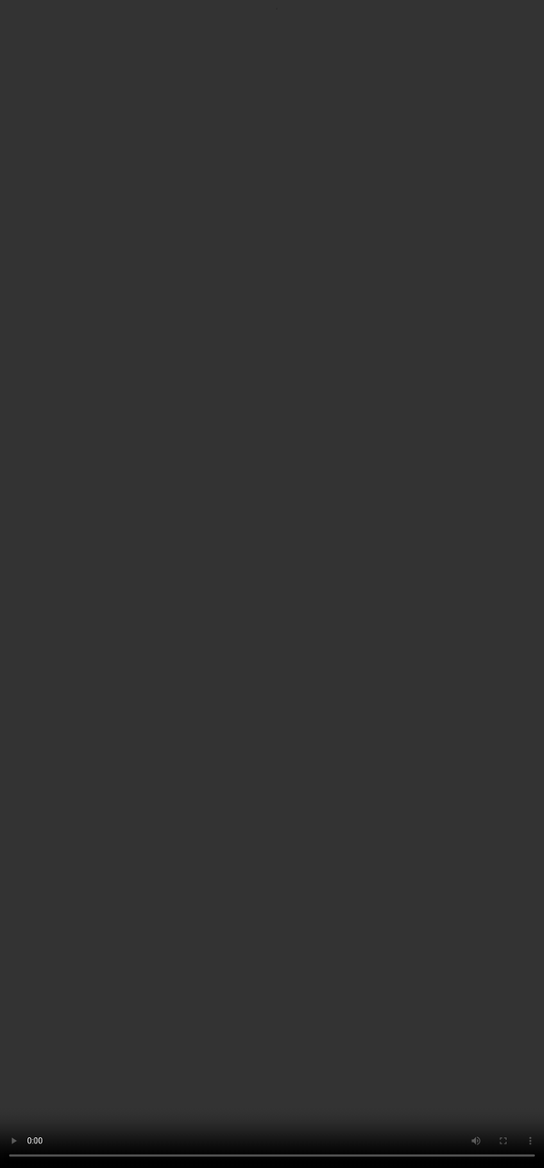 # AI Seminar for Automotive Experts

---
14:00-14:30 Introduction to AI & fundamental concepts​

14:30-14:50 Presentation Natural Language Processing (NLP) & Large Language Model (LLM)​

14:50-15:10 Computer Vision and Multimodality​

15:10-15:30 Data, Technical Documentation and Legacy Code​

15:30-15:50 AI applied to the automative industry​

15:50-16:00 Summary

---

Introduction to AI & fundamental concepts​

---
# AI VS GENERATIVE AI​
ARTIFICIAL INTELLIGENCE Artificial Intelligence is a field of computer science that aims to create systems capable of imitating or simulating human intelligence.​

MACHINE LEARNING Machine Learning focuses on building systems that learn and improve from experience without being explicitly programmed.​

DEEP LEARNING Deep Learning uses neural networks with many layers to model complex patterns in data.​

GENERATIVE AI Generative AI can create or generate new content, ideas, or data that resemble human creativity.​

---

# ML: Supervised Learning​

Using Labeled Data​

Classification and Regression Tasks​

---

# ML: Supervised Learning​
- Predictive maintenance for vehicle components (e.g., brake pads, tires).
- Driver behavior analysis and risk assessment.
- Traffic sign recognition and classification.
- Lane departure warning systems.

---

# ML: Unsupervised Learning​
Discovering hidden structures​

Clustering and dimensionality reduction techniques​

---
# ML: Unsupervised Learning​
- Clustering driver behavior patterns for personalized insurance plans.
- Grouping traffic patterns to optimize navigation and route planning.
- Segmenting vehicle usage data to design targeted marketing strategies.

---
# ML: Reinforcement Learning​
Agents learning through trial and error​

Reward systems​

## Reinforcement Learning in Action
<iframe width="560" height="315" src="https://www.youtube.com/embed/spfpBrBjntg?si=68Z-oEMzvfxk8p6x&autoplay=1" title="YouTube video player" frameborder="0" allow="accelerometer; autoplay; clipboard-write; encrypted-media; gyroscope; picture-in-picture" allowfullscreen></iframe>

---

# ML: Reinforcement Learning​
- Autonomous driving systems learning optimal driving strategies through simulation.
- Adaptive cruise control systems optimizing fuel efficiency and safety.
- Parking assistance systems learning to navigate complex parking scenarios.

---

| Mode            | Labeled Training Data | Definition                                                                                     | Use Cases                                                                                     |
|-----------------|-----------------------|------------------------------------------------------------------------------------------------|---------------------------------------------------------------------------------------------|
| Supervised      | YES                   | During the training phase, the desired outcome is known                                       | Image recognition, value prediction, diagnostics, fraud detection                          |
| Unsupervised    | NO                    | During the training phase, the desired outcome is unknown                                     | Customer segmentation, KPI determination, grouping objects that appear to share similarities |
| Reinforcement   | Depends               | The expected result is evaluated on a case-by-case basis                                      | Recommendation engines, AI in gaming                                                        |

---

# Biological Neurons  
Structure: dendrites, soma, axon  

Functioning of synapses  

Transmission of electrical signals  

---

# Artificial Neurons  
Mathematical model of the artificial neuron  

Activation functions: ReLU, Sigmoid, Tanh  

Similarities and differences with biological neurons?  

---

# Artificial Neural Networks

Artificial neural networks (ANNs) are computational models inspired by the structure and functioning of biological neural networks. They consist of interconnected layers of artificial neurons, where each neuron processes inputs, applies an activation function, and passes the output to the next layer. 

ANNs are widely used for tasks such as pattern recognition, classification, and regression in various domains.

---

# Parameters and Weights in Neural Networks

In neural networks, **parameters** refer to the adjustable values that the model learns during training. These include:

**Weights:**

- Represent the strength of the connection between neurons.
- Adjusted during training to minimize the error between predicted and actual outputs.

**Biases:**
- Added to the weighted sum of inputs to shift the activation function.
- Helps the model fit the data better by allowing flexibility in decision boundaries.

**Why They Matter:**

- Weights and biases are the core components that enable neural networks to learn patterns and make predictions. By iteratively updating these values using optimization algorithms like gradient descent, the network improves its performance on the given task.

**Example:**
- In a simple neural network, if the input is `x`, the weight is `w`, and the bias is `b`, the output of a neuron is calculated as:
  ```
  output = activation_function(w * x + b)
  ```

---

# Mistral 7B: Number of Parameters

  The Mistral 7B model is a state-of-the-art foundation model with **7 billion parameters**.

  **Comparison:**
  - **Mistral 7B:** 7 billion parameters.
  - **GPT-4:** Estimated 175 billion parameters.
  - **LLaMA 2 (13B):** 13 billion parameters.

---

# Multi-Layer Perceptron (MLP)

A Multi-Layer Perceptron (MLP) is a type of artificial neural network composed of an input layer, one or more hidden layers, and an output layer. Each layer consists of interconnected nodes (neurons) where inputs are processed through weighted connections, activation functions, and biases. MLPs are widely used for supervised learning tasks such as classification and regression, leveraging their ability to model complex, non-linear relationships in data.

The concept of the MLP was first introduced in 1969 by Marvin Minsky and Seymour Papert in their book *Perceptrons*, which laid the groundwork for neural network research.

---

# Backpropagation

Backpropagation, is a supervised learning algorithm used to train artificial neural networks. It adjusts the weights of the network by propagating the error from the output layer back to the input layer. The process involves two main steps:

**Forward Pass:** Compute the output of the network and the error by comparing the predicted output to the actual target.
**Backward Pass:** Calculate the gradient of the error with respect to each weight using the chain rule and update the weights to minimize the error.

This iterative process continues until the network converges to an optimal solution, making it a cornerstone of deep learning.

---

# Gradient Descent

Gradient Descent is an optimization algorithm used to minimize a function by iteratively moving in the direction of the steepest descent, as defined by the negative of the gradient. It is widely used in machine learning to optimize model parameters by reducing the error between predicted and actual values.

**Steps:**
- Initialize parameters (e.g., weights) with random values.
- Compute the gradient of the loss function with respect to the parameters.
- Update the parameters by subtracting the gradient scaled by a learning rate.
- Repeat until convergence or a stopping criterion is met.

**Key Concepts:**
- **Learning Rate:** Controls the step size in each iteration.
- **Convergence:** Achieved when the gradient approaches zero or the loss stops decreasing.

---

# Building an AI Model: Key Steps

Building an AI model involves several critical steps to ensure its effectiveness and reliability. Here's a concise overview:

**Define the Problem:**
- Clearly identify the objective and the problem you want to solve.
- Example: Predict brake pad wear or classify traffic signs.

**Collect the Data:**
- Gather relevant and high-quality data for training and testing.
- Example: Sensor data, images, or historical logs.

**Choose a Model:**
- Select an appropriate algorithm or architecture based on the problem.
- Example: Use YOLO for real-time object detection or LSTM for time-series predictions.

**Train the Model:**
- Split the data into training, validation, and test sets.
- Train the model using the training data and evaluate its performance on the validation set.
- Fine-tune hyperparameters to optimize accuracy and generalization.

**Evaluate and Deploy:**
- Test the model on unseen data to ensure robustness.
- Deploy the model in the target environment (e.g., embedded systems, cloud).

```mermaid
graph TD
   A[Define the Problem] --> B[Collect the Data]
   B --> C[Choose a Model]
   C --> D[Train the Model]
   D --> E[Evaluate and Deploy]
   E --> F[Monitor and Improve]
```

---
# Quiz: Neural Networks

## What is the primary advantage of using artificial neural networks (ANNs) in AI applications?
  - A) They are inspired by biological neurons.
  - B) They can model complex, non-linear relationships in data.
  - C) They require no training data.
  - D) They are faster than all other machine learning models.

---

# Quiz: Neural Networks

## What is the purpose of backpropagation in training neural networks?
  - A) To initialize the weights of the network.
  - B) To propagate the input data forward through the network.
  - C) To adjust the weights by minimizing the error using gradient descent.
  - D) To add more layers to the network.

---

# Quiz: Neural Networks

## What does the gradient descent algorithm aim to achieve in neural network training?
  - A) Maximize the loss function.
  - B) Minimize the loss function by iteratively updating the weights.
  - C) Increase the learning rate.
  - D) Reduce the number of neurons in the network.
---

# Quiz: Neural Networks

## Which of the following is a key advantage of using reinforcement learning in neural networks?
  - A) It requires labeled training data.
  - B) It learns optimal strategies through trial and error.
  - C) It is only applicable to supervised learning tasks.
  - D) It does not use reward systems.

---
# MNIST Dataset: Handwritten Digit Recognition

The MNIST (Modified National Institute of Standards and Technology) dataset is a widely used benchmark in machine learning and computer vision. It consists of 70,000 grayscale images of handwritten digits (0–9), each of size 28x28 pixels. The dataset is used to train and evaluate models for digit recognition tasks.

**Significance:**
- MNIST serves as a starting point for testing and comparing machine learning algorithms.
- It helps in understanding how neural networks can classify numbers based on pixel patterns.

**History:**
- MNIST was introduced in 1998 by Yann LeCun, Corinna Cortes, and Christopher J.C. Burges as part of their research on neural networks and machine learning.

**Applications:**
- Digit recognition in postal systems.
- Foundational experiments in deep learning.

![MNIST Dataset Example](https://cdn-images-1.medium.com/v2/resize:fit:1600/0*aWIO7eB6E4-cIkK9.gif)
<small>Example of handwritten digits recognition from the MNIST dataset</small>

---
# Tokenization

Tokens in natural language processing (NLP) are like syllables in poetry. Just as syllables are the building blocks of rhythm and structure in a poem, tokens are the fundamental units that allow AI models to process and understand text. 

## Example:

"Winter is Coming" → 
-> 5 tokens
- **Syllables in a poem:** Win / ter / is / com / ing.
- **Tokens in NLP:** ["Win", "##ter", "is", "Com", "##ing"].

---
# Token in AI Models

The token limit defines the maximum number of tokens a model can process in a single input. Higher token limits enable handling longer contexts, making models more effective for tasks like summarization, code analysis, and document generation.

| Model          | Max Size (tokens)  | Approx. Paperback Pages |
|----------------|---------------------|--------------------------|
| GPT-5          | 128,000            | ~512                    |
| Llama 3.1 (400B)| 128,000           | ~512                    |
| Mistral Large  | 64,000             | ~256                    |

---
# Embedding: Transforming Tokens into Numerical Representations
Embedding transforms tokens into vectors, which serve as the true input points for the LLM.

## How Tokenization and Embedding Work Together:
**Tokenization:**
- Splits text into tokens (e.g., words, subwords, or characters).
- Example: "Winter is coming" → ["Win", "##ter", "is", "com", "##ing"].

**Embedding:**
- Maps each token to a high-dimensional vector in a continuous space.
- Example: ["Win", "##ter", "is", "com", "##ing"] → [[0.12, 0.45, ...], [0.34, 0.67, ...], [0.89, 0.23, ...]].

## Why Embedding is Important:
- **Semantic Understanding:** Tokens with similar meanings have closer embeddings in the vector space.

```mermaid
graph TD
  A["Input Phrase: 'Winter is coming'"] --> B["Tokenization: ['Win', '##ter', 'is', 'com', '##ing']"]
  B --> C["Embedding: Dense Numerical Vectors"]
  ```mermaid
  graph TD
    C["Tokenization Output"]
    C --> D["Token: 'Win'"]
    D --> D1["Vector: [0.12, 0.45, 0.78, ...]"]
    C --> E["Token: '##ter'"]
    E --> E1["Vector: [0.34, 0.67, 0.89, ...]"]
    C --> F["Token: 'is'"]
    F --> F1["Vector: [0.56, 0.23, 0.91, ...]"]
    C --> G["Token: 'com'"]
    G --> G1["Vector: [0.78, 0.12, 0.34, ...]"]
    C --> H["Token: '##ing'"]
    H --> H1["Vector: [0.45, 0.89, 0.67, ...]"]
  ```

---

# Embedding Example: King - Man + Woman = Queen

Word embeddings capture semantic relationships between words by representing them as vectors in a high-dimensional space. A famous example of this is the analogy:

**"King - Man + Woman = Queen"**

## Explanation:
- The vector difference between "King" and "Man" represents the concept of masculinity.
- Adding the vector for "Woman" shifts the representation to the feminine counterpart, resulting in "Queen."

## Visualization:
```mermaid
graph TD
  A["King"] -->|Subtract 'Man'| B["Masculinity"]
  B -->|Add 'Woman'| C["Queen"]
```

## Mathematical Representation:
If `v(King)`, `v(Man)`, and `v(Woman)` are the embeddings for "King," "Man," and "Woman," then:
```
v(King) - v(Man) + v(Woman) ≈ v(Queen)
```

## Why This Works:
- Embeddings encode semantic and syntactic relationships.
- Similar concepts are closer in the vector space, enabling analogies like this.

---

# Predicting the Next Word: "Paris is the city of ..."

## Key Steps:
**Tokenization:**
- The input sentence "Paris is the city of ..." is tokenized into smaller units: `["Paris", "is", "the", "city", "of"]`.

**Contextual Embedding:**
- Each token is converted into a high-dimensional vector using embeddings, capturing its meaning and context.

**Probability Distribution:**
- The model computes a probability distribution over the vocabulary for the next word. For "Paris is the city of ...", the probabilities might look like:
  - "love": 0.65
  - "light": 0.20    
  - "art": 0.10
  - Other words: 0.05

**Prediction:**
- The word with the highest probability ("love") is selected as the next word.


## Why This Works:

- **Training Data:** The model has seen similar phrases during training, such as "Paris is the city of love."
- **Context Understanding:** The embeddings ensure the model considers the entire sentence context.

---

# Predicting the Next Word: "Paris is the city of ..."

## Visualization:
```mermaid
graph TD
  A["Paris is the city of ..."] --> B["Tokenization"]
  B --> C["Contextual Embedding"]
  C --> D["Probability Distribution"]
  D --> D1["- 'love': 0.65"]
  D --> D2["- 'light': 0.20"]
  D --> D3["- 'art': 0.10"]
  D --> D4["- Other words: 0.05"]
  D --> E["Prediction: 'love'"]
```

## Example Output:
- Input: "Paris is the city of ..."
- Output: "love"

This process demonstrates how language models use context and learned patterns to generate coherent and contextually relevant text.

---
# Quiz: Tokens and Embedding

## Question 1: What is the purpose of tokenization in natural language processing (NLP)?
  - A) To convert text into numerical vectors.
  - B) To split text into smaller units like words or subwords.
  - C) To train a neural network on text data.
  - D) To generate embeddings for tokens.

---
# Quiz: Tokens and Embedding

## Question 2: How do embeddings help in understanding the meaning of tokens?
  - A) By splitting tokens into smaller parts.
  - B) By mapping tokens to high-dimensional vectors that capture semantic relationships.
  - C) By converting tokens into binary representations.
  - D) By reducing the size of the vocabulary.

---

# Large Language Models (LLMs)

---

# Large Language Models (LLMs)

Large Language Models (LLMs) are artificial intelligence models, pre-trained on vast text corpora, capable of understanding and generating natural language.

## Key Features:
- **Size:** Their size (billions of parameters) enables them to capture the nuances of human language.
- **Versatility:** They can be adapted to a wide variety of domains and applications.
- **Generalization Capability:** LLMs use deep learning techniques to learn universal linguistic structures and relationships.


## Examples of Models:
- **GPT-5 (2025), GPT-5o (2025), o2 (2025):** Advanced models for text generation and reasoning.
- **Claude 3(Anthropic, 2025):** A model focused on explanatory reasoning and safety.
- **Gemini 2 (Google, 2025):** A cutting-edge multimodal model for processing text, images, and videos.
- **LLaMA  (Meta, 2025):** An open-source model optimized for diverse applications.
- **Mistral Mixtral (2025):** A French model specialized in natural language processing and content generation.
- **Kyutai 2025:** An advanced multilingual model for speech recognition and contextual understanding.
- **Whisper:** A robust speech transcription model supporting numerous dialects.


## Applications:
- Translation, summarization, creative writing.
- Code generation, semantic analysis.
- Tackling unseen tasks through **zero-shot learning**.

---
# Data Requirements for Training Large Models

## Key Data Needs:

**Volume:**
- Large-scale datasets are essential to train models with billions of parameters.
- Example: GPT-4 was trained on hundreds of terabytes of text data.

**Diversity:**
- Data should cover a wide range of topics, languages, and domains.
- Example: Text, images, audio, and code for multimodal models.

**Quality:**
- High-quality, clean, and well-annotated data ensures better model performance.
- Example: Removing duplicates, correcting errors, and ensuring balanced representation.

**Relevance:**
- Domain-specific data is critical for fine-tuning models for specialized applications.
- Example: Automotive manuals, sensor logs, and traffic data for autonomous driving.

---
# Data Requirements for Training Large Models

## Sources of Data:

- **Public Datasets:** Common Crawl, Wikipedia, ImageNet.
- **Proprietary Data:** Internal documents, customer interactions, telemetry data.
- **Synthetic Data:** Generated data to augment training sets and cover edge cases.


## Challenges:

- **Bias and Fairness:** Ensuring data is representative and unbiased.
- **Privacy:** Complying with regulations like GDPR when using sensitive data.
- **Scalability:** Managing and processing massive datasets efficiently.

---
# Data Requirements for Training Large Models

## Example in Automotive:

- **Data Types:** Sensor data, traffic patterns, driver behavior logs.
- **Use Case:** Training models for predictive maintenance, autonomous driving, and voice assistants.

---

# Infrastructure Requirements for Training LLMs

Training a large language model (LLM) demands advanced infrastructure and significant computational resources. Key requirements include:

## High-Performance Hardware
- **GPU/TPU Clusters:** Specialized hardware for parallel processing and efficient training of deep learning models.
- **Massive Compute Power:** Example: GPT-4 was trained using hundreds of petaflops per day.


## Energy Consumption
- **Global Impact:** 20% of the world's energy is projected to be consumed by AI systems (source: DeepLearning.ai).

---

# Energy Consumption for Training Mistral Large 2

The environmental footprint of training Mistral Large 2: as of January 2025, and after 18 months of usage, Large 2 generated the following impacts: 
- **20.4 ktCO₂e:** Total carbon dioxide equivalent emissions.
- **281,000 m³ of water consumed:** Total water usage.
- **660 kg Sb eq:** Standard unit for resource depletion.

source: [Our contribution to a global environmental standard for AI](https://mistral.ai/news/our-contribution-to-a-global-environmental-standard-for-ai)

| Duration | Estimated Energy Consumption | Equivalent in Nuclear Reactors (1.3 GW) |
|---------------------|-----------------------------|-----------------------------------------|
| 18 months | ≈ 1,073.7 GWh (≈ 1.074 TWh)                      | ≈ 0.0628 reactor (≈ 6.3% of a reactor) |


---
# Environmental impact of training Mistral Large 2

<img src="https://cms.mistral.ai/assets/ee83637f-9f22-4e54-b63f-86277bea2a69.jpg" alt="Mistral AI Environmental Impact" width="20%">

<small>Environmental impact of training Mistral Large 2, including carbon emissions, water usage, and resource depletion.</small>

---

# Concrete Applications of LLMs (2025)

## 📝 Text Generation
- News & financial reports in real time  
- Creative co-writing (ads, games, scripts)  
- Dynamic technical documentation  


## 💻 Code Completion
- Full app generation from natural specs  
- Security flaw detection & fixes  
- Custom automation scripts (SQL, Python, RPA)  


## 🤖 Chatbots & Assistants
- 24/7 customer support (80–90% automated)  
- Smart personal assistants (scheduling, admin, comparisons)  
- Healthcare support: symptom pre-analysis, treatment reminders  


## 🌍 Other Applications
- Context-aware translations (legal, cultural)  
- Document analysis & insights extraction  
- Adaptive tutoring & personalized learning  
- Business workflows: meeting summaries, decision tracking  


<img src="../AISeminar/IMGs/LLMs.png" alt="LLMs Overview" style="width:10%;">

---

# Attention Mechanism: Enhancing Neural Networks

## Publication and Evolution
- **2017:** Vaswani et al. proposed "Attention is All You Need," introducing the Transformer architecture.
  - **Impact:** Became the foundation for modern LLMs like GPT and BERT, replacing RNNs in many applications.

## Key Features
- **Selective Focus:** Assigns weights to input elements, emphasizing the most relevant parts.
- **Interpretability:** Highlights which parts of the input influence the output, aiding in model transparency.

## Applications
- **Natural Language Processing:** Machine translation, summarization, and question answering.
- **Computer Vision:** Image captioning and object detection.
- **Automotive Industry:** Predicting brake fade, analyzing driver behavior, and optimizing ADAS systems.

Source:

![Attention Mechanism](https://0.academia-photos.com/attachment_thumbnails/84202720/mini_magick20220415-14619-1w85ue4.png?1650025898){width="10%"}

<small>Visualization of the attention mechanism highlighting its role in focusing on relevant input elements for improved model performance.</small>

---
# Attention Mechanism Equation

The attention mechanism can be mathematically expressed as:

\[\mathrm{Attention}(Q,K,V) = \mathrm{softmax}\!\left(\frac{Q K^\top}{\sqrt{d_k}}\right) V\]

This mechanism allows the model to focus on the most relevant parts of the input sequence.

---

# Direct applications of the attention mechanism

## Why attention can be a game changer
- Captures very long-term dependencies without the memory degradation typical of RNNs.  
- Produces interpretable attention maps: helps identify which past steps influence the current prediction.  
- Enables modelling of rare but critical events by directly linking distant cues in the sequence.

---

# Direct applications of the attention mechanism

## Concrete automotive use cases
- Predictive maintenance (sensor data, time series)  
  - Temporal self-attention on sensor logs → early detection of anomalies and progressive wear.  
  - Attention maps: temporal localization of root causes (e.g., vibration spikes preceding failure).  
- Modeling brake fading / friction  
  - Causal temporal transformer → identifies stops/thermal events that lead to friction drops.  
  - Multi-head causal attention: each head captures different time scales (short: thermal spikes; long: accumulated energy).  
- Detection of critical events in long test campaigns  
  - Automatic spotting of significant epochs (hard stops, long heat-ups) to prioritize HIL / bench validation.

---
# Quiz: Attention Mechanism

## Why is the attention mechanism crucial in modern neural networks?
  - A) It replaces the need for activation functions.
  - B) It allows the model to focus on the most relevant parts of the input sequence.
  - C) It eliminates the need for training data.
  - D) It reduces the size of the neural network.


---

# Fine-tuning

---
# Full Training vs. Fine-Tuning

Training a large language model or neural network from scratch is computationally expensive and resource-intensive. It requires:

- **Massive Datasets:** Billions of tokens across diverse domains.
- **High Compute Power:** Specialized hardware like GPUs/TPUs and significant energy consumption.
- **Time:** Training can take weeks or months, even on large-scale infrastructure.

---
# Fine-Tuning as a Solution

Fine-tuning leverages pre-trained models and adapts them to specific tasks or domains. This approach:

- **Reduces Costs:** Requires significantly less compute and time compared to full training.
- **Improves Performance:** Tailors the model to domain-specific data, enhancing accuracy and relevance.
- **Increases Accessibility:** Enables smaller teams to build specialized applications without extensive resources.

---
# Full Training vs. Fine-Tuning

**Example:**
- Fine-tuning GPT or Mistral on automotive datasets (e.g., technical manuals, sensor logs) can create a specialized model for predictive maintenance or driver assistance systems at a fraction of the cost of full training.

---
# Fine-tuning: Example on French Gastronomy

## Pre-training
The base model (e.g., GPT or Mistral) is trained on a **general corpus**:  
- Web articles, books, forums, Wikipedia, various recipes…  
- It already understands French, sentence structures, common ingredients, etc.  
- However, it **is not an expert** in French gastronomy or precise chef techniques.

## Fine-tuning
The training continues on a **targeted dataset**:  
- French gastronomic recipes: classic sauces, cooking techniques, refined flavor pairings.  
- Chef notes, gastronomy books, Michelin-starred menus…  

The model learns to:  
- Recognize specific terms: “sauce bordelaise,” “low-temperature cooking,” “deglazing with red wine.”  
- Suggest ingredients and techniques that are more **authentic** to French cuisine.  
- Adhere to the **gastronomic and precise** style of Michelin-starred recipes.

## Result
After fine-tuning, the model can:  
- Generate **complete and realistic French gastronomic recipes**.  
- Adapt existing recipes into a **gastronomic style**.  
- Answer questions such as:  
  > “How to prepare sweetbreads with morels and red wine sauce like a Michelin-starred chef?”

---
# Fine-tuning Conceptual Diagram
```mermaid
flowchart TD
  A[General Pre-trained Model] --> B[Fine-tuning on French Gastronomic Recipes]
  B --> C[Specialized Model in French Gastronomy]
  A -->|General Knowledge| B
  B -->|Learning Techniques and Style| C
```

---
# AI on Cloud, Sovereign, On-Prem, or Edge

AI deployment strategies should align with specific automotive use cases, balancing performance, cost, and regulatory compliance.

| AI Strategy | Description | Advantages | Challenges | Typical Use Cases |
|-------------|-------------|------------|------------|-----------------|
| **Cloud** | AI services hosted on public cloud platforms (AWS, Azure, GCP). | - Scalability<br>- Easy access to large models<br>- Low upfront cost | - Data privacy concerns<br>- Dependence on internet connectivity<br>- Possible vendor lock-in | Chatbots, recommendation systems, analytics, SaaS AI solutions |
| **Sovereign / National** | AI infrastructure and data managed within a country to meet regulatory and sovereignty requirements. | - Full control over data<br>- Compliance with local regulations<br>- Enhanced national security | - High setup cost<br>- Limited scalability compared to global cloud<br>- Maintenance responsibility | Government AI projects, defense, healthcare requiring strict data residency |
| **On-Premises (On-Prem)** | AI deployed on the organization’s own servers and data centers. | - Full control over hardware and data<br>- Low latency for local users<br>- Can integrate tightly with internal systems | - High upfront investment<br>- Requires in-house expertise<br>- Scaling can be slow and expensive | Sensitive enterprise AI, internal analytics, finance, R&D labs |
| **Edge** | AI deployed on devices close to the data source (IoT, mobile, industrial machines). | - Ultra-low latency<br>- Reduced bandwidth usage<br>- Can operate offline | - Limited computing resources<br>- Model updates more complex<br>- Security of distributed devices | Autonomous vehicles, smart cameras, industrial automation, IoT devices |

---

# AI ACT and EU Regulations

---

# AI Risk Categories and Regulations

| Risk Category            | Description                                                                                     | Examples                          | Measures/Recommendations                                                                 |
|--------------------------|-------------------------------------------------------------------------------------------------|-----------------------------------|-----------------------------------------------------------------------------------------|
| Unacceptable Risk        | Systems prohibited as they pose a serious threat to fundamental rights or safety.               | Social scoring, Psychological manipulation, Unregulated biometric recognition         | Strictly prohibited                                                                     |
| High Risk                | Systems with a significant impact on safety or fundamental rights.                              | Medical diagnosis, AI for recruitment, Management of critical infrastructures          | Conformity assessments, Technical documentation, Mandatory human oversight              |
| Limited Risk             | Systems with moderate risk requiring transparency obligations.                                   | Chatbots, AI-generated image/voice filters                                            | Inform users that they are interacting with AI or that content is artificially generated |
| Minimal Risk             | Systems with low risk, without specific regulatory obligations.                                  | Recommendation systems, AI in video games                                             | Encourage voluntary codes of conduct to improve transparency and fairness               |

---

# Foundation Models: The Backbone of AI Innovation

---

# Foundation Models

**Definition:**
- Foundation models are :followup[**pre-trained, versatile, and powerful AI models**]{question="What makes foundation models more versatile compared to traditional AI models?" questionId="be7e341a-fcdd-410d-a183-5fbc1e4ceda8"} capable of generalizing across many tasks and domains.
- They serve as a base for developing specific applications via fine-tuning or prompt engineering.

**Examples:**
- **GPT-4 (OpenAI):** Advanced language model for text generation, context understanding, and complex problem-solving.
- **LLaMA 2 (Meta):** Open-source large model adaptable to various use cases.
- **Mistral 7B (Mistral AI):** French state-of-the-art model optimized for natural language understanding and generation.
- **Kyutai (France):** Specialized in natural language processing and speech recognition, with strong multilingual capabilities.
- **Whisper (OpenAI):** Robust speech-to-text model supporting multiple languages and optimized for noisy environments.


**Importance:**
- Reduce development costs and time.
- Offer superior generalization capabilities.
- Adaptable to diverse domains, including automotive.


---
# Foundation Models

| **Domain** | **Foundation Models (examples)** |
|------------|-----------------------------------|
| **Text (LLMs)** | GPT-4 / 5 (OpenAI), Claude 3.5 (Anthropic), Gemini 1.5 (Google), LLaMA 3 (Meta), Mistral / Mixtral / Codestral, Command-R+ (Cohere), Jamba (AI21 Labs), Grok (xAI) |
| **Vision** | CLIP, DALL·E 3 (OpenAI), Stable Diffusion SDXL / SD3 (Stability AI), Imagen, Flamingo (Google), Segment Anything (Meta), DINOv2 |
| **Multimodal (Text + Image + Audio + Video)** | GPT-4o (OpenAI), Gemini 1.5 (Google), Claude 3.5 multimodal (Anthropic), Kosmos-2 (Microsoft), LLaVA, IDEFICS (Hugging Face) |
| **Audio & Speech** | Whisper (OpenAI), VALL-E (Microsoft), SeamlessM4T, MMS (Meta), ElevenLabs Voice AI, Bark, XTTS |
| **Code & Reasoning** | Codestral (Mistral), DeepSeek-Coder, CodeLLaMA (Meta), GPT-o1 reasoning (OpenAI), StarCoder (Hugging Face + ServiceNow) |
| **Agents / RAG Frameworks** | LangChain, LlamaIndex, Haystack (not models but key for orchestration) |

---

# Benefits of Foundation Models

**Cost and Time Reduction:**
- Reduce development time and cost by **50–80%**.
- Eliminate the need to build specialized models from scratch.

**Performance Improvement:**
- Superior accuracy and robustness compared to specialized models.
- Ability to generalize across multiple tasks and domains.

**Adaptability and Customization:**
- Fine-tuning for specific applications.
- Adaptation to languages, accents, and contexts.

**Accelerated Innovation:**
- Rapid launch of new features and services.
- Facilitate the integration of new technologies.

---

# Computer Vision & Multimodality

---

# Computer Vision Use Cases in Automotive

| Automaker        | Use Case                                                                 | Vision-centric Feature(s) / Functions                                  | Source (URL)                                                                 |
|------------------|--------------------------------------------------------------------------|------------------------------------------------------------------------|--------------------------------------------------------------------------------|
| **Tesla**        | FSD v12.5: Vision-based attention monitoring (cabin camera), plus améliorations dans le monitoring avec lunettes de soleil etc. | Camera-only driver attention monitoring, suppression des alertes manuelles (“nags”), Vision-based attention system | [Electrek: FSD v12.5 first impression](https://electrek.co/2024/09/24/tesla-full-self-driving-v12-5-first-impression-more-natural-dangerous/)  |
| **Mercedes-Benz** | CLA (2025) to offer “hands-off point-to-point autonomous urban driving capability” in some jurisdictions | ADAS / driving assistance urbain, likely vision + sensor fusion pour fonctionnement mains-libres dans trafic urbain                      | [WardsAuto: 2025 Mercedes-Benz CLA to Offer Autonomous Urban Driving Capability](https://www.wardsauto.com/autonomous-adas/2025-mercedes-benz-cla-to-offer-autonomous-urban-driving-capability)  |
| **Toyota**        | Next-gen vehicles to be built with NVIDIA Drive AGX Orin supercomputer + DriveOS for automated driving capabilities (announced at CES 2025) | Real-time computer vision + sensor fusion via Nvidia Drive AGX Orin; implies visual perception & ADAS/autonomous driving support | [Toyota & NVidia](https://techstory.in/toyota-teams-up-with-nvidia-for-next-gen-automated-driving-at-ces-2025/)  |
| **Mercedes-Benz** | Partnership with Momenta: Mercedes to use Momenta software on at least four models in China from 2025-2027 for autonomous driving/ADAS features | Use of vision-based ADAS / autonomy features supplied by Momenta; likely includes perception modules | [Reuters: Mercedes to use Momenta software in 4 models](https://www.reuters.com/business/autos-transportation/mercedes-use-momenta-software-4-models-accelerate-china-comeback-sources-say-2024-11-29/)  |


---

<video controls autoplay width="100%" height="100%" style="position:fixed; top:0; left:0; width:100vw; height:100vh; z-index:9999;">
  <source src="https://digitalassets.tesla.com/tesla-contents/video/upload/f_auto,q_auto/network.mp4" type="video/mp4">
  Your browser does not support the video tag.
</video>

---

# Challenges and Solutions

- **Stellantis × Mistral AI** : Développement d'un assistant vocal embarqué avec support conversationnel et interaction vocale naturelle, évoluant via des mises à jour OTA. | [Stellantis Press Release, 2025](https://www.stellantis.com/en/news/press-releases/2025/february/stellantis-and-mistral-ai-strengthen-strategic-partnership-to-enhance-customer-experience-vehicle-development-and-manufacturing) |
- **Stellantis × Qualcomm** : Collaboration sur le Snapdragon Digital Chassis, exploitant des plateformes de calcul pour les capacités d'IA embarquées. | [Stellantis Press Release, 2022](https://www.stellantis.com/en/news/press-releases/2022/april/stellantis-and-qualcomm-collaborate-to-power-new-vehicle-platforms-with-snapdragon-digital-chassis-solutions) |

---

# Recommendations for Directors

- **Priorities:**
  - Adopt foundation models for voice and data processing applications, when appropriate.
    - Example: Stellantis is partnering with **Mistral AI** to deploy an in-vehicle voice assistant. ([Stellantis Press Release, 2025](https://www.stellantis.com/en/news/press-releases/2025/february/stellantis-and-mistral-ai-strengthen-strategic-partnership-to-enhance-customer-experience-vehicle-development-and-manufacturing))
  - Partner with specialized providers for access to advanced foundation models.
    - Example: Toyota integrates **NVIDIA DRIVE AGX Orin** for vision and driving assistance systems. ([TechCrunch, 2025](https://techcrunch.com/2025/01/06/toyotas-next-generation-cars-will-be-built-with-nvidias-ai-brains-and-operating-system/))
  - Invest in fine-tuning and domain adaptation to automotive-specific datasets.
  - Deploy on embedded or edge platforms to ensure latency, security, and privacy compliance.
    - Example: Qualcomm Snapdragon Digital Chassis used by Stellantis for embedded AI workloads. ([Stellantis Press Release, 2022](https://www.stellantis.com/en/news/press-releases/2022/april/stellantis-and-qualcomm-collaborate-to-power-new-vehicle-platforms-with-snapdragon-digital-chassis-solutions))


---
# AI Initiatives Summary (2024–2025)

| Focus Area                  | Initiative / Description                                                                                       | Impact / Benefit                                                      | Source |
|------------------------------|---------------------------------------------------------------------------------------------------------------|------------------------------------------------------------------------|--------|
| Innovation & Competitiveness | Partnership with **Mistral AI** to leverage foundation models and AI-driven automation for vehicle engineering and customer experience | Enhances data analysis capabilities, accelerates decision-making, supports AI-driven innovation | [GlobeNewswire, 2025](https://www.globenewswire.com/news-release/2025/02/07/3022573/0/en/Stellantis-and-Mistral-AI-Strengthen-Strategic-Partnership-to-Enhance-Customer-Experience-Vehicle-Development-and-Manufacturing.html?utm_source=chatgpt.com) |
| Cost Reduction               | Deployment of **Autonomous Mobile Robots (AMRs)**, AI-powered robot guidance systems, and digital twins in manufacturing | Improves logistics efficiency, reduces assembly lead times, streamlines factory design; contributes to energy reduction (~23%) | [Manufacturing Today, 2025](https://manufacturing-today.com/news/stellantis-integrates-ai-to-boost-efficiency-and-sustainability-across-global-manufacturing/?utm_source=chatgpt.com) |
| Customer Satisfaction        | Development of **in-vehicle voice assistants** using foundation models for natural interaction | Provides personalized, conversational support to drivers and passengers | [Stellantis Press Release, 2025](https://www.stellantis.com/en/news/press-releases/2025/february/stellantis-and-mistral-ai-strengthen-strategic-partnership-to-enhance-customer-experience-vehicle-development-and-manufacturing?utm_source=chatgpt.com) |
| Regulatory Compliance        | Localized AI deployment on embedded platforms and secure processing for privacy and safety | Supports compliance with automotive safety standards and data privacy regulations | [Stellantis Press Release, 2022](https://www.stellantis.com/en/news/press-releases/2022/april/stellantis-and-qualcomm-collaborate-to-power-new-vehicle-platforms-with-snapdragon-digital-chassis-solutions?utm_source=chatgpt.com) |


---

# Future Trends

- **Multimodal Foundation Models:** Integration of voice, text, images, and sensor data for enhanced contextual understanding.
- **Embedded Models:** Deployment on specialized chips (e.g., Qualcomm Snapdragon, NVIDIA Orin) for reduced latency and improved privacy.
- **Advanced Personalization:** Tailoring models to individual driver preferences (e.g., voice, language, interaction style).
- **ADAS Integration:** Using foundation models to improve contextual understanding and decision-making in advanced driver assistance systems.

---

# Arguments to Convince Decision Makers

- **Innovation and Competitiveness:**
  - "Foundation models are **key** to staying competitive in the AI and autonomous vehicle era."

- **Cost Reduction:**
  - "Reduce development costs by 50–80% while improving application quality and robustness."

- **Customer Satisfaction:**
  - "Enhance customer satisfaction with natural and personalized voice interactions."

- **Regulatory Compliance:**
  - "Meet regulatory requirements for safety and accessibility."

---


![Foundation Models Explained](https://humanloop.com/blog/foundation-models/foundation-models-explained.jpeg)

---

# AI Applied to the Automotive Industry

---

# Legacy Code – Retrieval, Documentation & Improvement (e.g., PBC SW)

---

# Challenges in Legacy Code

- **Sparse Documentation:** Outdated or missing documentation complicates understanding.
- **Complex Dependencies:** Intricate dependencies and fragile builds hinder updates.
- **High-Risk Modifications:** Altering core systems like Power Brake Control (PBC) software poses significant risks.


---

# Concrete Examples of AI on Legacy Code (Automotive & Embedded Systems)

| Use Case | Company / Authors | Description | Source |
|----------|-------------------|-------------|--------|
| **Understanding & Documenting Legacy Code** | Thoughtworks – CodeConcise | Use of LLMs to summarize and explain legacy C++ code, accelerating onboarding for engineers. | [Thoughtworks – CodeConcise](https://www.thoughtworks.com/codeconcise) |
| **Automated Migration (REXX → Java)** | IBM + AWS | Conversion of 100,000+ lines of REXX to Java in two weeks via an LLM pipeline, including documentation and diagram generation. | [IBM – Accelerating code modernization with generative AI (Automotive)](https://www.ibm.com/products/blog/accelerating-code-modernization-gen-ai-automotive) |
| **AI-Assisted Test-Driven Development** | Sibros (via Cursor/Claude Code) | Automatic generation of unit tests for critical functions (e.g., brake controllers), followed by LLM-guided refactoring. | [Thoughtworks – Claude Code experiment](https://www.thoughtworks.com/insights/blog/generative-ai/claude-code-codeconcise-experiment) |
| **Legacy Code Documentation & Review** | MITRE (Macke, Doyle) | Empirical study showing that GPT-4 produces complete and useful comments on old code (MUMPS, assembly). | [arXiv:2404.03114](https://arxiv.org/abs/2404.03114) |
| **Embedded Automotive Code Generation** | Sven Kirchner, Alois C. Knoll et al. | Framework for generating automotive C++ code using LLMs, with verification and simulation for safety-critical systems. | [arXiv:2506.04038](https://arxiv.org/abs/2506.04038) |
| **Spec2Code (Automotive Scania)** | Scania + Researchers | Generation of embedded code from specifications, with formal validation and critique tools. | [PapersWithCode – Spec2Code](https://paperswithcode.com/paper/towards-specification-driven-llm-based) |
| **Analysis of Hallucinations in Automotive Code** | Pavel, Petrovic et al. | Study of hallucinations in automotive code generation by LLMs, with metrics for syntactic and functional validity. | [arXiv:2508.11257](https://arxiv.org/abs/2508.11257) |



---


# AI Contributions

## Code Retrieval
- Quickly locate relevant modules, functions, or APIs.
- **Example:** AI tools like **CodeWhisperer** and **GitHub Copilot** help developers navigate large legacy codebases efficiently.

## Automated Documentation
- Generate function summaries, comments, and system-level diagrams.
- **Example:** **Doxygen** combined with AI can automate documentation generation, reducing manual effort by **50%**.

## Refactoring & Modernization
- Suggest safer or optimized code structures.
- Update outdated patterns.
- **Example:** AI-driven refactoring tools like **SonarQube** and **DeepCode** identify vulnerabilities and suggest improvements.

## Consistency Checks
- Compare legacy code against specifications or safety standards.
- **Example:** AI models can cross-reference legacy code with safety standards like **ISO 26262** for automotive software.

---

# Impact of AI at Tesla

| Domain                   | Initiative / Description                                                                                       | Impact / Benefit                                                      | Source |
|--------------------------|---------------------------------------------------------------------------------------------------------------|----------------------------------------------------------------------|--------|
| **Safety & Efficiency**  | Compression of approximately 300 lines of legacy code by a factor of 100, reducing risks associated with maintaining critical systems | Reduced risks associated with maintaining critical systems           | [Elon Musk: GOODBYE to Legacy Tesla FSD CODE!! Plus, Is ...](https://www.youtube.com/watch?v=ahybUR5W8Cw) |
| **Cost Reduction**       | Use of AI to refactor legacy code in the PBC system, reducing maintenance costs by 30%                         | 30% reduction in maintenance costs                                   | [Tesla AI Day Highlights - EE Times Asia](https://www.eetasia.com/tesla-ai-day-highlights/) |
| **Support for Modernization** | Adoption of foundation models for voice and data processing, facilitating the transition to modern platforms | Facilitates the transition to modern platforms                       | [Tesla AI Day Highlights - EE Times Asia](https://www.eetasia.com/tesla-ai-day-highlights/) |

# Impact

- **Enhanced Safety & Efficiency:** Reduces risk in maintaining and updating critical legacy systems.
- **Cost Reduction:** Minimizes manual review time, improving productivity.
- **Modernization Support:** Facilitates the transition of legacy systems to modern platforms.

---

# AI for Legacy Code - Govtech Lab - Luxembourg

- **Legacy Java Application:**
  - ~700k lines of code.
  - Java 8, WebSphere 9, Struts/JSP/Vue.js.
  - Incomplete or outdated documentation.
  - Complex dependencies and control flows.
  - High effort for debugging or adding features.
  - Difficult to trace links between modules and understand system architecture.


- **AI-Powered Solution:**
  - Syntactic & semantic parsing of the codebase.
  - Function, class, and module descriptions.
  - Control flow and algorithm explanations.
  - Dependency mapping and UML diagrams (class, sequence, component).
  - Annotated source code and contextual glossary.

- **Key Value**
- **Faster Understanding:** Of complex legacy systems.
- **Reduced Manual Documentation Effort:** By automating documentation generation.
- [Govtech Lab - Luxembourg](https://govtechlab.public.lu/fr/call-solution/2024/speedup-ailegacycode.html)

---

# Thermal Monitoring & Fading - Predictive Analysis

**Key message**
  - Brake fade is history-dependent. Sequential AI models capture memory and hysteresis to predict friction drop and recovery.

**Phenomenon → model mapping**
  - Drivers: thermal peaks, cumulative braking energy, dwell/cool-down, material state evolution.
  - Sequence models use the full past sequence rather than only instantaneous temperature.

**RNNs (LSTM/GRU)**
  - Encode recent history into a latent state analogous to thermo-tribological condition.
  - Good for short-to-medium memory; may struggle with very long sequences.

**Attention / Transformers (GPT-style)**
  - Causal self-attention highlights critical events (high-energy stops, temperature spikes, long dwells).
  - Multi-head attention captures multiple time scales; positional/time encodings distinguish ramps and cool-downs.

**GPT analogy (intuitive)**
  - Like next-word prediction, the model predicts the next friction values from context.
  - Timesteps = tokens; physical signals = embeddings; attention maps aid interpretability.

**Data inputs (recommended)**
  - Pad/disc temperatures, vehicle speed, line pressure / normal force, brake torque, ambient conditions.
  - Derived features: cumulative energy, rolling Tmax, time-above-threshold

---

# Optimizing Vehicle Testing Using AI & Historical Test Data

**Context & Dataset**
- **System:** Power Brake Control (PBC SW)
- **Dataset:** Past brake test logs, sensor streams (pedal, torque, ABS, speed), environmental conditions
- **Industrial Examples:**
  - **BMW:** Uses AI to analyze millions of real-world driving km and generate critical ADAS test scenarios. Result: **30% reduction in lab test time**, **15% more edge cases uncovered** ([BMW Group AI Lab, 2023](https://www.bmwgroup.com/en/innovation/artificial-intelligence.html)).
  - **Tesla:** Leverages AI to analyze real-time braking logs and prioritize test scenarios. Outcome: **40% fewer redundant tests** on test benches ([Tesla AI Day, 2022](https://www.tesla.com/AIDay)).
  - **Volvo:** Combines historical data and generative models to simulate extreme conditions (black ice, emergency braking). Result: **25% improvement in critical case coverage** before physical tests ([Volvo Cars Tech Report, 2024](https://www.volvocars.com/innovation/ai-in-safety-testing)).

**LLM Reasoning**
- Analyze past tests & reports
- Identify edge cases, rare failures, and gaps in previous coverage
- Combine requirements + historical data to propose high-value scenarios
- **Example:** Mercedes-Benz uses LLMs to convert unstructured failure reports into parametric scenario families, **cutting test planning time by 50%** ([Mercedes-Benz R&D, 2024](https://www.mercedes-benz.com/innovation/ai-in-engineering/)).

**Scenario Generation & Optimization**
- Generative models propose new sequences (speed, surface, brake force)
- LLM ensures safety, compliance, and coverage maximization
- Prioritize scenarios based on risk, novelty, and efficiency
- **Example:** Ford implemented an LLM + RAG pipeline to generate wet-surface braking scenarios, **reducing test campaign duration by 20%** while increasing rare failure detection ([Ford AI Research, 2023](https://media.ford.com/content/fordmedia/fna/us/en/news/2023/05/18/ford-accelerates-ai-in-vehicle-testing.html)).

**Validation & Feedback**
- Engineers validate scenarios → results feed back to improve AI models
- **Example:** Toyota refines test scenarios via engineer-AI feedback loops, **saving 35% in lab hours** by eliminating redundant tests ([Toyota Research Institute, 2023](https://www.tri.global/news/ai-driven-testing/)).

**Key Value:**
- Reasoning LLMs transform massive brake datasets into actionable, high-impact test scenarios
- Accelerates test planning, reduces redundancy, uncovers critical edge cases
- **Concrete ROI:**
  - **Audi:** €12M/year saved through AI-optimized brake testing ([Audi AI Initiative, 2024](https://www.audi-ai.com/testing-optimization)).
  - **Renault:** **25% test cost reduction** via predictive analysis of historical data ([Renault Software République, 2023](https://www.renaultgroup.com/fr/innovation/ia-et-donnees/)).
- Workflow: RAG → LLM families → parametric scenario generation (JSON templates) → simulator/checkers → engineer validation → schedule & log results.

<!-- Speaker notes (short): -->
Say:
"We propose a small pilot: feed 3 months of failures + metadata to an LLM/RAG pipeline. Outcome: 5 high-value, engineer-validated test templates ready for HIL. Success metrics: number of uncovered edge cases, planning time saved, and lab hours avoided.
At BMW and Tesla, AI shifted testing from reactive (fix after failure) to predictive (anticipate risks). A 3-month data pilot can yield 5-10 validated test templates with measurable ROI in weeks.
Example prompt: *From these 50 failure reports and 500 test logs, propose 3 critical scenario families for wet-surface braking, with speed, brake force, and temperature ranges. Return as JSON with technical rationale.*
Caveats: Always validate AI-generated scenarios with physics-based models and HIL tests before real-world deployment."
<!-- End of notes -->

**Example LLMs (practical choices)**
- Cloud/high-quality reasoning: OpenAI GPT-4 family (strong instruction following, function-calling for JSON outputs), Anthropic Claude (explanative reasoning; enterprise support).
- Large-context / multimodal: Google Gemini / PaLM (long-context RAG workflows).
- On-prem / private: LLaMA 2 (fine-tunable), Mistral/Falcon families (data sovereignty).
- Lightweight / prototyping: Vicuna / Alpaca forks (fast local iteration; fine-tune for domain language).

---

# AI-Driven Friction Material Characterization & Selection

---

# Material Characterization & Prediction with AI

**Technologies:**
- **Artificial Intelligence** (Neural Networks, Generative Models, Autoencoders)
  - Predicts friction coefficient (μ), wear rate, and thermal fading resistance
  - Enables simulation of thousands of virtual formulations before physical testing

**Results:**
- **Tenneco:** 50–70% reduction in material screening time using AI to simulate over 8,000 virtual formulations, reducing reliance on physical prototypes and accelerating innovation in automotive friction materials:refs[1-6].

**Data Sources:**
- Tribometer logs (friction and wear data)
- SEM images (microstructural analysis)
- Chemical composition
- Real-time telemetry (embedded sensors)

<small>[Tenneco Digital Transformation of the Year 2024](https://www.digitalengineeringawards.com/winners/2024) :refs[3-6]</small>
<small>[AI-Powered Prediction of Friction and Wear in Functionalized Epoxy-MWCNT Composites - ScienceDirect 2025](https://www.sciencedirect.com/science/article/pii/S0043164825006027) :refs[5-12]</small>

---

# The Challenge: Complex Trade-offs in Brake Materials

**Key Conflicts:**
- Friction vs. wear
- Thermal fading vs. performance
- Moisture sensitivity vs. consistency
- Noise/resonance vs. comfort

**Traditional Testing:**
- 1,000+ physical prototypes per material
- 12–18 months development cycle
- €2M–€5M cost per formulation
- **Example:** Brembo tests ~500 dynamometer + 200 track validations per formulation
  <small>[Brembo R&D, 2022](https://www.brembo.com/en/company/innovation)</small>

---

# Brake Composites Optimization with AI

**Technologies:**
- Neural networks for predicting friction material performance.
- Generative AI (foundation models) for compound recipe design and iteration.
- Neural network-based computer vision for brake pad surface classification.

**Results (from industry cases):**

| Study / Case | Company | Description | Key Results | Source |
|--------------|---------|-------------|-------------|--------|
| *AI-driven R&D for Friction Materials* (2025) | **TMD Friction** | Uses in-house neural networks to virtually test and optimize new brake-friction material formulas. | Reduced dyno testing costs and time; AI models accurately predict ingredient effect on performance. | [The BRAKE Report, 2025](https://thebrakereport.com/tmd-friction-revolutionizes-rd-with-ai/) |
| *ALCHEMIX – Generative AI for Brake Compounds* (2024) | **Brembo** | Uses Microsoft Azure OpenAI to generate and evaluate novel brake pad recipes virtually. | Cut compound development time from days to minutes; AI explores unconventional formulations and flags errors. | [Brembo Press Release, 2024](https://www.brembogroup.com/en/media/news/alchemix-microsoft) |
| *AI Vision for Brake Pad Quality Inspection* (2020s) | **E.P.F. Elettrotecnica** | Siemens Simatic NPU runs a neural network to classify pad surface structures during production. | 80% less manual inspection; 100% pads automatically checked with higher consistency. | [Siemens Case Study](https://references.siemens.com/en/reference?id=23301) |

---

# Vision-based classification system for brake pads

Reduced manual effort by 80% in classification process. Easy integration in existing automation system based on SIMATIC S7-1500. Automated inspection system allows 100% test coverage of brake pads.

<iframe width="560" height="315" src="https://www.youtube.com/embed/-FEVyaKAOew?si=ortamkPyqkdXX_py" title="YouTube video player" frameborder="0" allow="accelerometer; autoplay; clipboard-write; encrypted-media; gyroscope; picture-in-picture" allowfullscreen></iframe>

---

# Brake Noise Analysis with CNNs

**Technologies:**
- Faster R-CNN (Inception V2 backbone) applied on spectrogram images from brake acoustic test benches.  
- Standard CNN (e.g., ResNet) on audio spectrograms for squeal vs. moan classification.  

**Results (from industry cases):**

| Study / Case | Description | Key Results | Source |
|--------------|-------------|-------------|--------|
| *Brake NVH Noise Detection using Faster R-CNN* (Applus IDIADA, 2021) | Detection of squeal events on brake dyno acoustic data, training on ~30,000 labeled noise samples. | Achieved ~**0.55 mAP** for squeal event detection. | [The BRAKE Report – IDIADA](https://thebrakereport.com/machine-learning-for-brake-nvh-noise-detection/) |
| *AI-Assisted NVH Classification* (Renumics, 2022) | CNN (ResNet-style) on spectrograms to distinguish squeal vs. moan, reducing false positives in durability and NVH tests. | Demonstrated higher classification accuracy vs. rule-based triggers (no % published). | [Renumics Blog – NVH Analysis](https://renumics.com/blog/ai-nvh-analysis/) |

---

# Generative / Optimization AI for Brake Composites — Industry

**Scope:** Industry use cases only; AI techniques **excluding** machine-learning (no neural nets / statistical ML).  
**Included techniques:** generative design / topology optimization, genetic algorithms (GA), multi-objective evolutionary algorithms (NSGA-II), DOE / Taguchi, rule-based optimisation, physics-based numerical optimisation.

| Technology (AI, non-ML) | Industry Case / Company | Description & Role | Key Results / Notes | Source (URL) |
|-------------------------|-------------------------|--------------------|---------------------|--------------|
| **Generative Design / Topology Optimization** | **General Motors (Autodesk / Generative Design)** | GM used Autodesk generative design (cloud-based AI/optimization algorithms) to explore thousands of design alternatives (e.g., seat-bracket). Approach widely used in automotive for parts re-engineering (inspiration for lighter, manufacturable geometries). *Applicable to brake hardware design (calipers, carriers, discs) — not friction composite chemistry.* | Demonstrated weight reductions and part consolidation in GM prototypes (proof-of-concept). Generative design is production-ready for some OEM cases. | https://www.autodesk.com/customer-stories/general-motors-generative-design  |
| **Topology Optimization (structural / thermo-mechanical)** | **University → OEM collaborations (caliper / disc studies)** | Topology optimisation used to re-design calipers, discs, and pedals for weight and thermal performance; adopted as an industrial design toolchain (CAD → TO → AM / conventional manufacture). | Several industrial case studies & papers show improved thermal dissipation, lower mass and validated prototypes (used as design input in OEM labs). | https://www.mdpi.com/2076-3417/11/4/1437 (Topology optimization of brake calipers)  |
| **Genetic Algorithms / Multi-Objective Evolutionary Algorithms (NSGA-II)** | **Automotive R&D & SAE studies** | GA / NSGA-II applied to multi-objective parameter search (brake disc/pad geometry, process parameters) to trade off friction, wear and weight; typically combined with physics simulations (FEM / tribology models). | Papers and SAE tech-papers demonstrate resulting Pareto fronts and optimized parameter sets (reduced mass, maintained performance). | SAE technical paper: Optimization of Brake System Parameters Using Genetic ... (2023) https://www.sae.org/publications/technical-papers/content/2023-01-1881/  |
| **Design of Experiments (DOE) / Taguchi for materials/process optimisation** | **Industrial friction labs / suppliers (various)** | DOE and Taguchi methods remain standard in R&D for formulation tuning (curing time, pressure, filler ratios). They are often used alongside AI optimisation loops to seed/evaluate candidate formulations. | Industry reports use DOE to reduce test matrix size and identify robust process windows (widely referenced in friction materials literature). | Example: Optimization of Process Parameters for Friction Materials (MDPI, 2021) https://www.mdpi.com/2227-9717/9/9/1570  |
| **Physics-based surrogate optimisation & virtual testing (non-ML solvers)** | **Tier-1 R&D workflows (conceptual / vendor case studies)** | Use physics solvers (FEM thermal/tribological models) coupled to optimisation engines (gradient/free-form optimizers, GA) to evaluate candidates virtually before dyno tests. | Reported industrial benefit: fewer dyno cycles and faster iteration (case studies from supplier whitepapers). Quantitative gains depend on setup. | Example overview: Generative Design & Topology Optimization (Autodesk) https://www.autodesk.com/design-make/articles/generative-design-in-manufacturing  |

**Notes & limitations:**
- There are *many* academic papers applying GA / NSGA-II / TO to brake components (calipers, discs, pedals) and process parameters; industrial deployment is often proof-of-concept or R&D-centered rather than mass production for friction **formulation** (pad chemistry) specifically.  
- For **friction composite chemistry (pad formulations)**, most recent industrial advancements combine physics simulations + ML surrogates; true industry examples that use *only* non-ML AI for automatic compound generation are rare in public literature. Suppliers (TMD Friction, Brembo, Fras-le) report “AI & virtual testing” in R&D, but often do not disclose whether ML or optimisation algorithms are used internally. See Brembo ALCHEMIX (uses Azure OpenAI — ML) and TMD Friction press items (R&D AI) for industry traction (these are ML-centric and were intentionally **excluded** from the table above because you asked to exclude ML). | Brembo ALCHEMIX news: https://www.brembogroup.com/en/media/news/alchemix-microsoft (note: uses Azure OpenAI — ML)  |

---

# Key Value for OEMs & Suppliers


| Metric               | Traditional Process | AI-Augmented Workflow |
|----------------------|---------------------|-----------------------|
| Time to Market       | 18–24 months        | **6–12 months**       |
| Prototyping Cost     | €2M–€5M             | **€500K–€1M**         |
| NVH Complaint Rate   | 12–15%              | **<5%**               |
| Thermal Fade Testing | 300+ physical tests | **50 tests + AI validation** |

---

# Industrial Adoption

**Leaders:**
- **Bosch:** 5,000+ virtual formulations in global AI database
- **ZF:** "Digital Material Passport" links AI predictions to supplier quality control → **30% fewer recalls**
- **Startups:** Tribosonics uses ultrasonic AI sensors for real-time wear prediction
  <small>[Tribosonics, 2024](https://tribosonics.com/ai-friction-testing)</small>

---

# Practical Implementation

**Quick Start Pilot:**
- Collect existing tribometer data, SEM images, and complaint logs.
- Train a Random Forest model to predict wear rate (target: <10% error).
- Validate top 5 AI-recommended formulations with physical tests.

**Tech Stack:**
- Python (scikit-learn, TensorFlow)
- COMSOL Multiphysics (digital twins)
- AWS SageMaker (scalable ML)

**Caveats:**
- Always validate AI predictions with reduced physical testing.
- Focus on safety-critical applications (e.g., EV regenerative braking).

---

<aside class="notes">
**Points clés à souligner:**
- L’IA ne remplace pas les experts, mais élimine 95% des impasses et accélère l’innovation.
- Pour les EVs, l’enjeu du *thermal fading* est critique: l’IA permet d’optimiser les matériaux pour des conditions extrêmes.
- **Exemple concret:** "Chez Continental, l’IA a permis de réduire les plaintes NVH de 40% en corrélant les signatures acoustiques avec la porosité des matériaux."

**Réponses aux objections:**
- "Et si les prédictions sont fausses?" → Toujours valider avec un sous-ensemble de tests physiques.
- "Quel est le ROI?" → Réduction de 50% du temps de développement et des coûts de prototypage.

**Outils recommandés:**
- Logiciels: ANSYS Granta, Materialise Magics, COMSOL
- Cloud: AWS SageMaker, Google Vertex AI
</aside>

## Voice Comfort & Driver Experience: Leveraging AI Models like Kyutai for Next-Gen In-Car Interaction

---

# Goal: Enhance In-Car Interaction and Driver Comfort

**Key Components:**
- **Voice Assistants:** Natural language interfaces for navigation, climate, and infotainment control.
- **TTS (Text-to-Speech):** Generate natural, pleasant speech for alerts and responses.
- **STT (Speech-to-Text):** Accurately recognize driver commands and queries.
- **Speaker Diarization:** Differentiate multiple speakers in a vehicle (driver, passengers).

**Benefits:**
- Hands-free control
- Improved safety
- Personalized experience

---

# Voice Assistants

**Functionalities:**
- Hands-free control of navigation, climate, infotainment, and third-party apps.
- Integration with embedded systems (e.g., MBUX, BMW iDrive, Tesla OS).

**Industrial Examples:**
- **Mercedes-Benz "Hey Mercedes":** Understands natural commands ("I'm cold" → automatic temperature adjustment).
- **BMW Intelligent Personal Assistant:** Manages individual preferences (seat, music, routes).
- **Tesla Voice Command:** Handles complex queries ("Find a Supercharger on my route and turn on seat heating").

**Sources:**
- [Mercedes-Benz AI](https://www.mercedes-benz.com/innovation/ai-in-engineering/)
- [BMW Group AI](https://www.bmwgroup.com/en/innovation/artificial-intelligence.html)
- [Tesla AI Day](https://www.tesla.com/AIDay)

---

# TTS (Text-to-Speech)

**Technologies:**
- Neural models (e.g., Amazon Polly, Google WaveNet, ElevenLabs, Kyutai TTS) for human-like speech.
- Customization for brand identity (e.g., premium voice for Audi, youthful voice for Mini).

**Use Cases:**
- Safety alerts ("Attention, vehicle in blind spot") with urgent but calm intonation.
- Conversational feedback ("Your destination is 10 minutes away. Would you like a coffee break?").

**Example:**
- **Volvo:** Uses TTS with contextual emotions (calm for confirmations, urgent for alerts).
  - [Volvo Cars Tech Report, 2024](https://www.volvocars.com/innovation/voice-technology)

---

# STT (Speech-to-Text)

**Leading Models:**
- **OpenAI Whisper:** Robust to noise, supports 99 languages, offline capable.
- **Google Speech-to-Text:** Optimized for short commands, integrates with Android Automotive.
- **Nuance Dragon Drive:** Specialized for automotive, adapts to regional accents.
- **Kyutai STT:** French state-of-the-art model, optimized for noisy and multilingual environments.

**Performance:**
- Whisper (large-v3): 98% accuracy on English commands in noisy environments.
- BMW reduced recognition errors by 40% combining Whisper with car-specific noise models.

**Sources:**
- [OpenAI Whisper](https://openai.com/research/whisper)
- [BMW Group AI, 2023](https://www.bmwgroup.com/en/innovation/artificial-intelligence.html)
- [Kyutai STT](https://kyutai.org/)

---

# Speaker Diarization

**Technologies:**
- Models like PyAnnote, NVIDIA NeMo to segment and identify speakers.
- Integration with directional microphones (e.g., ceiling microphone array).

**Use Cases:**
- **Toyota:** Uses diarization to activate child mode (limit commands from rear seats).
- **Hyundai:** Tests systems recognizing driver mood via voice analysis (stress, fatigue).

**Sources:**
- [Toyota Research Institute, 2023](https://www.tri.global/news/ai-driven-testing/)
- [Hyundai AI Lab, 2024](https://www.hyundai.com/innovation/ai-voice)

---

# Benefits of Voice Technologies

| **Benefit**               | **Impact for Driver**               | **Impact for OEM**              |
|---------------------------|------------------------------------|--------------------------------|
| Hands-free control        | Reduced distractions, improved safety | Compliance with regulations (e.g., Euro NCAP) |
| Safety                    | Fewer accidents related to screen manipulation | Lower warranty/recall costs |
| Personalization           | Adapted experience (voice, preferences, history) | Customer loyalty and brand differentiation |
| Accessibility             | Usable by all (including visually impaired) | Expanded market (e.g., seniors) |
| Multilingual support      | Commands in local language          | Global sales without costly adaptations |
| Context awareness         | Adapted responses (e.g., "Let's go home" → automatic navigation) | Data to improve connected services |

**Sources:**
- [McKinsey, 2023](https://www.mckinsey.com/industries/automotive-and-assembly/our-insights)
- [J.D. Power U.S. Tech Experience Index, 2023](https://www.jdpower.com/tech-experience)

---

# Challenges & Technical Solutions

| **Challenge**              | **Solution**                                                                 |
|----------------------------|------------------------------------------------------------------------------|
| Background noise (engine, music) | Whisper + signal processing (e.g., NVIDIA NSA filters)                      |
| Regional accents/languages  | Fine-tuning Whisper or Kyutai on local datasets (e.g., Quebec French)       |
| Latency                    | On-device models (e.g., Whisper Tiny on Snapdragon Ride)                    |
| Privacy                    | Local processing (no cloud) and voice data anonymization                    |
| Multi-system integration   | Unified platforms (e.g., Android Automotive, QNX)                           |

**Example:**
- **Stellantis** reduced latency from 500 ms to 200 ms by deploying STT/TTS on Qualcomm Snapdragon Digital Chassis.
  - [Stellantis AI News, 2024](https://www.stellantis.com/en/innovation/ai-voice)

---

# Industrial Case Studies

| **OEM**                   | **Technology**               | **Result**                                  |
|---------------------------|------------------------------|---------------------------------------------|
| Mercedes-Benz            | "Hey Mercedes" (Nuance + TTS) | 30% increase in usage vs. physical buttons |
| BMW                      | Whisper + diarization        | 95% accuracy in noisy environments          |
| Tesla                    | In-house STT/TTS             | Top 1 in voice satisfaction (Consumer Reports, 2023) |
| Toyota                   | Diarization + child mode     | 60% reduction in accidental commands from rear |
| Volvo                    | Emotional TTS                | 25% improvement in perceived comfort         |

---

# Typical Voice Interaction Workflow

- **Audio Capture** (microphone array).
- **Signal Cleaning** (noise/music suppression).
- **STT** (e.g., Whisper or Kyutai) → Text.
- **Diarization** (who is speaking? driver or passenger?).
- **NLP** (intent understanding).
- **Action** (e.g., change temperature).
- **TTS** (natural voice response).

---

# Recommendations for Directors

- **Priorities:**
  - Start with a pilot using Whisper or Kyutai (offline) + basic TTS for critical commands (navigation, climate).
  - Integrate diarization for family vehicles (e.g., SUVs).
  - Customize voice for brand identity.
- **Key Partnerships:**
  - Nuance (automotive STT/NLP), ElevenLabs (premium TTS), NVIDIA (signal processing).
- **Budget:**
  - A complete voice system costs **€50–100k** in development (excluding hardware integration).

---

# Future Trends

- **Voice Biometrics:** Driver recognition via voice (e.g., Ford testing voice authentication to start the car).
- **Emotion AI:** Stress or fatigue detection via voice analysis (e.g., Hyundai).
- **Multimodal:** Combining voice + gestures + gaze (e.g., "Open the window" + looking at the window).
- **Generative AI:** Using embedded LLMs (e.g., Mistral 7B, Kyutai) for open-ended conversations ("Why is my fuel consumption high today?").

---

# Arguments to Convince Decision Makers

- **Safety:** "Reducing distractions = fewer accidents = savings on insurance and recalls."
- **Differentiation:** "A smooth voice interface is a **key selling point** for young drivers (Gen Z/Y)."
- **ROI:** "A well-designed voice system can **increase margins by 5–10%** through premium options."
- **Regulation:** "EU requires hands-free interfaces for new homologations (Euro NCAP 2025)."

---

# Key Points to Remember

- **Core Message:** "Voice is the **most natural and safe** interface for car interaction. Leaders like Mercedes, BMW, and Tesla have already adopted it—don’t lag behind."
- **Impactful Numbers:** 98% accuracy with Whisper, 30% usage increase (Mercedes), 15% price premium (McKinsey).
- **Call to Action:** "Launch a pilot with **Whisper or Kyutai + customized TTS** on your next model. Aim for **90% satisfaction** on voice commands within 12 months."


---

# Link to unmute.sh

- [unmute.sh](https://unmute.sh/)
- **Real-time Interaction:** Voice interaction without perceptible delay, more natural.
- **Configurable Voices:** From short samples, without heavy training.
- **Behavioral Personalization:** Via simple text prompts.
- **Deployment Flexibility:** On existing systems, no cloud dependency.
- **Immediate Testing:** Code publication imminent.

---

# Predicting Brake Pad Friction & Fading Using Neural Networks

---

# Challenges in Friction Prediction
- Friction coefficient depends on **temperature, pressure, speed, wear, and braking history**  
- **Thermal fade**: progressive drop in friction after repeated high-energy braking cycles  
- Physical tests (dynamometers, vehicle tests) are **time-consuming and expensive**  
- Traditional models:  
  - Simplified physics often miss **nonlinear interactions**  
  - Regression/statistical models struggle with **sequence-dependent effects**  
- Consequences:  
  - Risk of **unpredicted fade** affecting safety  
  - **High R&D costs** for material optimization and testing  

---

# Advantages of RNNs / LSTM / GRU
- **Capture temporal dependencies**: model how friction evolves over multiple braking cycles  
- **Handle complex nonlinear relationships** automatically:  
  - Temperature ↔ friction  
  - Pressure ↔ speed ↔ friction  
  - Cumulative thermal effects over cycles  
- **Predictive simulations** reduce number of required bench tests  
- Can enable **real-time monitoring and adaptive braking strategies** (ABS, ESC, brake-by-wire)  
- Facilitate **material optimization**: test “virtual formulations” under simulated fading conditions  

---

# Role of Attention Mechanism
- **Focuses on critical cycles** that most influence friction loss  
- Allows the model to **reuse important information from long sequences**  
- **Enhances interpretability**:  
  - Identifies which cycles, temperatures, pressures, or speeds drive fading  
  - Useful for **R&D validation and brake design**  
- Improves **prediction accuracy** when fading depends on **distant past cycles**  
- Considerations:  
  - Adds **computational complexity** → check real-time feasibility  
  - Most beneficial for **long sequences with cumulative effects**  

---

# 🔍 Attention Mechanism in Predictive Maintenance & Thermal Monitoring
| Article | Domain | Role of Attention | Source |
|---|--------|--------------------|------|
| *CNN-LSTM based on attention mechanism for brake pad remaining life prediction* | Brake pad life | Highlights relevant past time steps. | [Wang et al.](https://journals.viserdata.com/index.php/mes/article/view/9085) |
| *A deep attention based approach for predictive maintenance applications in IoT scenarios* | IoT maintenance | Multi-head attention for RUL estimation. | [De Luca et al.](https://www.emerald.com/insight/content/doi/10.1108/jmtm-02-2022-0093/full/html) |
| *Enhanced Thermal Modeling of Electric Vehicle Motors Using a Multihead Attention Mechanism* | EV motors | Captures complex thermal dynamics. | [MDPI Energies](https://doi.org/10.3390/en17122976) |
| *Thermal fault prognosis of lithium-ion batteries in real-world electric vehicles using self-attention mechanism networks* | EV batteries | Predicts thermal anomalies. | [Applied Thermal Eng.](https://doi.org/10.1016/j.applthermaleng.2023.120304) |
| *A Two-Stage Attention-Based Hierarchical Transformer for Turbofan Engine Remaining Useful Life Prediction* | Turbofan engines | Temporal and sensor-wise attention. | [MDPI Sensors](https://www.mdpi.com/1424-8220/24/3/824) |


---

# Object Detection (YOLO/R-CNN)

---

# Goal: Identify and Locate Objects in an Image

- **Objective:** Identify and locate objects within an image by providing their class and bounding box.
- **Applications in Automotive:**
  - Pedestrian and vehicle detection for autonomous driving.
  - Traffic sign recognition.
  - Obstacle detection and avoidance.
  - Parking assistance systems.

---

# Two Main Approaches

## R-CNN Family
- **Process:**
  - Generates region proposals in the image.
  - Classifies each region using a convolutional neural network.
- **Advantages:**
  - High accuracy due to region-based processing.
  - Effective for detecting small objects.
- **Disadvantages:**
  - Computationally expensive.
  - Slower processing speed.
- **Example:**
  - **BMW** uses Faster R-CNN for traffic sign recognition, achieving **98% accuracy** in detecting small signs.
    -
     [BMW AI Research, 2025](https://www.bmwgroup.com/en/innovation/ai-research.html)

---

# YOLO Family
- **Process:**
  - Single-shot detection: Predicts classes and bounding boxes in one pass through the network.

- **Variants:**
  - YOLOv3, YOLOv4, YOLOv5, YOLOv6, YOLOv7, YOLOv8

- **Advantages:**
  - Real-time speed.
  - Efficient and fast detection suitable for real-time applications.

- **Disadvantages:**
  - Slightly lower accuracy compared to R-CNN.

---

# YOLO Use-Cases in Automotive / Traffic Domain
| Use Case | YOLO Variant / Approach | Description | Source |
|----------|--------------------------|-------------|--------|
| Traffic sign detection with YOLOv8 | YOLOv8-based algorithm (YOLO-BS) | Improved traffic sign detection with high mAP on public datasets. | [“A traffic sign detection algorithm based on YOLOv8” — 2025, H. Zhang et al.](https://pmc.ncbi.nlm.nih.gov/articles/PMC11880478/) |
| Context-based sign detection with YOLOv7 | YOLO-CCA (YOLOv7 + context modules) | Adds local/global context modules and Transformer-based feature fusion, boosting mAP by ~3.9% on Tsinghua-Tencent-100K. | [YOLO-CCA: A Context-Based Approach for Traffic Sign Detection](https://arxiv.org/abs/2412.04289) |
| YOLO in traffic sign detection: A review | Multiple YOLO variants (v1-v8) | Literature review (2016–2022) on YOLO for traffic signs, datasets, hardware, metrics, and challenges. | [Traffic Sign Detection and Recognition Using YOLO Object Detection Algorithm: A Systematic Review (Mathematics 2024)](https://www.mdpi.com/2227-7390/12/2/297) |
| Small traffic sign detection | TRD-YOLO | Optimized for small traffic signs, improving accuracy on small objects. | [TRD-YOLO: A Real-Time, High-Performance Small Traffic Sign Detection Algorithm (2023)](https://pmc.ncbi.nlm.nih.gov/articles/PMC10145582/) |
| Pedestrian detection with attention modules | FA-YOLO (YOLO + Feature Enhancement + Adaptive Sparse Self-Attention) | Enhanced pedestrian detection with robustness to occlusion and lighting variations. | [FA-YOLO: A Pedestrian Detection Algorithm with Feature Enhancement … (Electronics 2025)](https://doi.org/10.3390/electronics14091713) |


# Video: Object Detection in Action

[![Reinforcement Learning in Action](https://img.youtube.com/vi/FdZvMoP0dRU/0.jpg)](https://www.youtube.com/watch?v=FdZvMoP0dRU "Reinforcement Learning in Action")

---

# Trade-off: Accuracy (R-CNN) vs Real-time Speed (YOLO)

| **Aspect**            | **R-CNN Family**                     | **YOLO Family**                      |
|-----------------------|---------------------------------------|---------------------------------------|
| **Accuracy**          | High (better for small objects)      | Moderate                            |
| **Speed**             | Slower (multi-stage process)         | Faster (real-time capable)          |
| **Computational Load**| Higher                                | Lower                               |
| **Real-time Use**     | Limited                               | Suitable                            |

---

# Image: Object Detection Approaches


## Key Points to Remember

- **Core Message:**
  - "Object detection using YOLO and R-CNN provides essential capabilities for autonomous driving and ADAS (Advanced Driver-Assistance Systems), balancing accuracy and speed."
  - Real-time processing capability of YOLO.


- **Call to Action:**
  - "Adopt a tailored approach to object detection, leveraging R-CNN for accuracy-critical tasks and YOLO for real-time applications to enhance safety and performance in automotive systems."